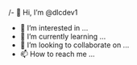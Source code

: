 /- 👋 Hi, I’m @dlcdev1
- 👀 I’m interested in ...
- 🌱 I’m currently learning ...
- 💞️ I’m looking to collaborate on ...
- 📫 How to reach me ...

<!---
dlcdev1/dlcdev1 is a ✨ special ✨ repository because its `README.md` (this file) appears on your GitHub profile.
You can click the Preview link to take a look at your changes.
i'm here!!!

--->
